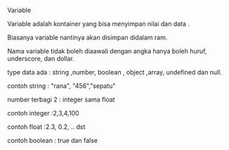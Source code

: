 Variable

Variable adalah kontainer yang bisa menyimpan nilai dan data .

Biasanya variable nantinya akan disimpan didalam ram.

Nama variable tidak boleh diaawali dengan angka hanya boleh huruf, underscore, dan dollar.

type data ada : string ,number, boolean , object ,array, undefined dan null.

contoh string : "rana", "456","sepatu"

number terbagi 2 : integer sama float

contoh integer :2,3,4,100

contoh float :2.3, 0.2, .. dst

contoh boolean : true dan false